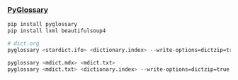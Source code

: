 ### [PyGlossary](https://github.com/ilius/pyglossary)

```sh
pip install pyglossary
pip install lxml beautifulsoup4
```

```sh
# dict.org
pyglossary <stardict.ifo> <dictionary.index> --write-options=dictzip=true --remove-html-all
```

```sh
pyglossary <mdict.mdx> <mdict.txt>
pyglossary <mdict.txt> <dictionary.index> --write-options=dictzip=true
```